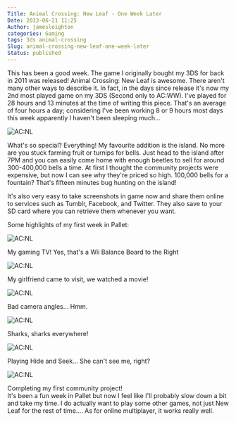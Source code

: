 ```yaml
---
Title: Animal Crossing: New Leaf - One Week Later
Date: 2013-06-21 11:25
Author: jamesleighton
categories: Gaming
tags: 3ds animal-crossing
Slug: animal-crossing-new-leaf-one-week-later
Status: published
---
```

This has been a good week. The game I originally bought my 3DS for back in 2011 was released! Animal Crossing: New Leaf is awesome. There aren't many other ways to describe it. In fact, in the days since release it's now my 2nd most played game on my 3DS (Second only to AC:WW). I've played for 28 hours and 13 minutes at the time of writing this piece. That's an average of four hours a day; considering I've been working 8 or 9 hours most days this week apparently I haven't been sleeping much...

![AC:NL](/images/Animal-Crossing-New-Leaf-Logo-Minty-Background.jpg)

What's so special? Everything! My favourite addition is the island. No more are you stuck farming fruit or turnips for bells. Just head to the island after 7PM and you can easily come home with enough beetles to sell for around 300-400,000 bells a time. At first I thought the community projects were expensive, but now I can see why they're priced so high. 100,000 bells for a fountain? That's fifteen minutes bug hunting on the island!

It's also very easy to take screenshots in game now and share them online to services such as Tumblr, Facebook, and Twitter. They also save to your SD card where you can retrieve them whenever you want.

Some highlights of my first week in Pallet:

![AC:NL](/images/HNI_0084.JPG)

My gaming TV! Yes, that's a Wii Balance Board to the Right

![AC:NL](/images/HNI_0093.JPG)

My girlfriend came to visit, we watched a movie!

![AC:NL](/images/HNI_0088.JPG)

Bad camera angles... Hmm.

![AC:NL](/images/HNI_0096.JPG)

Sharks, sharks everywhere!

![AC:NL](/images/HNI_0015.JPG)

Playing Hide and Seek... She can't see me, right?

![AC:NL](/images/HNI_0005.JPG)

Completing my first community project!  
It's been a fun week in Pallet but now I feel like I'll probably slow down a bit and take my time. I do actually want to play some other games, not just New Leaf for the rest of time.... As for online multiplayer, it works really well.
